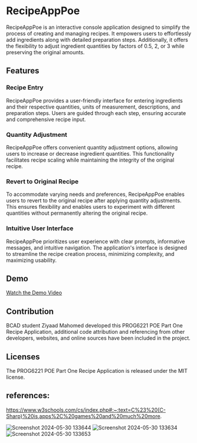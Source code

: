 # RecipeAppPoe

RecipeAppPoe is an interactive console application designed to simplify the process of creating and managing recipes. It empowers users to effortlessly add ingredients along with detailed preparation steps. Additionally, it offers the flexibility to adjust ingredient quantities by factors of 0.5, 2, or 3 while preserving the original amounts.

## Features

### Recipe Entry
RecipeAppPoe provides a user-friendly interface for entering ingredients and their respective quantities, units of measurement, descriptions, and preparation steps. Users are guided through each step, ensuring accurate and comprehensive recipe input.

### Quantity Adjustment
RecipeAppPoe offers convenient quantity adjustment options, allowing users to increase or decrease ingredient quantities. This functionality facilitates recipe scaling while maintaining the integrity of the original recipe.

### Revert to Original Recipe
To accommodate varying needs and preferences, RecipeAppPoe enables users to revert to the original recipe after applying quantity adjustments. This ensures flexibility and enables users to experiment with different quantities without permanently altering the original recipe.

### Intuitive User Interface
RecipeAppPoe prioritizes user experience with clear prompts, informative messages, and intuitive navigation. The application's interface is designed to streamline the recipe creation process, minimizing complexity, and maximizing usability.

## Demo
[Watch the Demo Video](https://youtu.be/bJFNFhOsUhk)

## Contribution
BCAD student Ziyaad Mahomed developed this PROG6221 POE Part One Recipe Application, additional code attribution and referencing from other developers, websites, and online sources have been included in the project.

## Licenses 
The PROG6221 POE Part One Recipe Application is released under the MIT license.

## references:
https://www.w3schools.com/cs/index.php#:~:text=C%23%20(C-Sharp)%20is,apps%2C%20games%20and%20much%20more.


![Screenshot 2024-05-30 133644](https://github.com/DatTrickster/Prog6221_POE/assets/108807317/ea716920-ea55-4554-84fe-d9f259d17f68)
![Screenshot 2024-05-30 133634](https://github.com/DatTrickster/Prog6221_POE/assets/108807317/db0db54d-4cc6-4e4c-9539-d6ad5daacdde)
![Screenshot 2024-05-30 133653](https://github.com/DatTrickster/Prog6221_POE/assets/108807317/4503d76d-48ac-4cd7-8544-92faf69cee2a)
